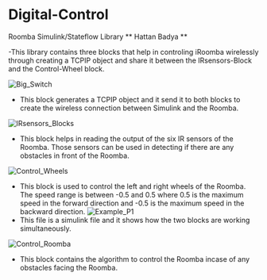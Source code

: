 # Digital-Control
Roomba Simulink/Stateflow Library
** Hattan Badya **

-This library contains three blocks that help in controling iRoomba wirelessly through creating a TCPIP object and share it between the IRsensors-Block and the Control-Wheel block.


![Big_Switch](https://github.com/tuf76885/Digital-Control/blob/master/Block_Pictures/BigSwitch.png)


- This block generates a TCPIP object and it send it to both blocks to create the wireless connection between Simulink and the Roomba.


![IRsensors_Blocks](https://github.com/tuf76885/Digital-Control/blob/master/IR_S.png)


- This block helps in reading the output of the six IR sensors of the Roomba. Those sensors can be used in detecting if there are any obstacles in front of the Roomba.


![Control_Wheels](https://github.com/tuf76885/Digital-Control/blob/master/Block_Pictures/C_W.png)

- This block is used to control the left and right wheels of the Roomba. The speed range is between -0.5 and 0.5 where 0.5 is the maximum speed in the forward direction and -0.5 is the maximum speed in the backward direction.
![Example_P1](https://github.com/tuf76885/Digital-Control/blob/master/Example_for_Project.png)
- This file is a simulink file and it shows how the two blocks are working simultaneously. 

![Control_Roomba](https://github.com/tuf76885/Digital-Control/blob/master/Block_Pictures/C_R.png)

- This block contains the algorithm to control the Roomba incase of any obstacles facing the Roomba. 

